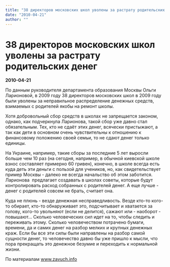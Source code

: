 ```yaml
---
title: "38 директоров московских школ уволены за растрату родительских денег"
date: "2010-04-21"
author: ""
---
```


# 38 директоров московских школ уволены за растрату родительских денег

**2010-04-21** 

По данным руководителя департамента образования Москвы Ольги Ларионовой, в 2009 году 38 директоров московских школ в 2009 году были уволены за неправильное распределение денежных средств, взимаемых с родителей якобы на ремонт школы.

Хотя добровольный сбор средств в школах не запрещается законом, однако, как подчеркнула Ларионова, такой сбор уже давно стал обязательным. Тех, кто не сдаёт этих денег, всячески пристыжают, а так как дети в основном очень чувствительны к отношению к финансовому положению своей семьи, то не сдают денег только единицы.

На Украине, например, такие сборы за последние 5 лет выросли больше чем 10 раз (на сегодня, например, в обычной киевской школе взнос составляет примерно 60 гривен), конечно, в школе всегда есть куда деть эти деньги с пользой для учеников, но, как свидетельствует пример Москвы - далеко не всегда начальство об этом заботится. Ларионова  предлагает создавать в школах советы, которые будут контролировать расход собранных с родителей денег. А еще лучше - денег с родителей совсем не брать, считает она.

Куда не плюнь - везде денежная несправедливость. Везде кто-то кого-то обирает, кто-то обнаруживает это, подсчитывает и хватается за голову, кого-то увольняют (если не делится), сажают или - наоборот - повышают... Сколько человеческих сил идет на то, чтобы следить и переживать этому. Сколько человечеством потрачено бумаги, времени, да и самих денег на разбор мелких и крупных денежных краж. Если бы все эти силы были направлены на разбор самой сущности денег, то человечество давно бы уже пришло к мысли, что пора прекращать это денежное безумие и переходить к нормальной жизни.

По материалам www.zavuch.info